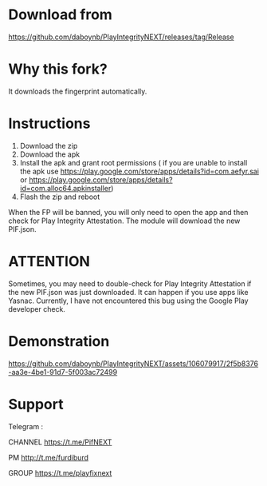 # Download from 
https://github.com/daboynb/PlayIntegrityNEXT/releases/tag/Release

# Why this fork?
It downloads the fingerprint automatically.

# Instructions
1) Download the zip
2) Download the apk
3) Install the apk and grant root permissions ( if you are unable to install the apk use 
https://play.google.com/store/apps/details?id=com.aefyr.sai or https://play.google.com/store/apps/details?id=com.alloc64.apkinstaller)
4) Flash the zip and reboot

When the FP will be banned, you will only need to open the app and then check for Play Integrity Attestation. The module will download the new PIF.json. 

# ATTENTION
Sometimes, you may need to double-check for Play Integrity Attestation if the new PIF.json was just downloaded.
It can happen if you use apps like Yasnac. Currently, I have not encountered this bug using the Google Play developer check.

# Demonstration
https://github.com/daboynb/PlayIntegrityNEXT/assets/106079917/2f5b8376-aa3e-4be1-91d7-5f003ac72499

# Support
Telegram :

CHANNEL https://t.me/PifNEXT

PM http://t.me/furdiburd 

GROUP https://t.me/playfixnext